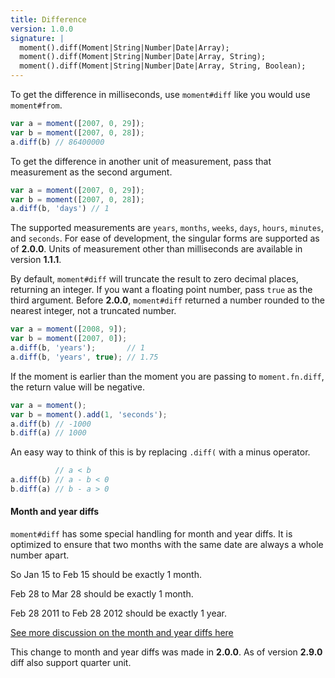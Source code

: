 ```yaml
---
title: Difference
version: 1.0.0
signature: |
  moment().diff(Moment|String|Number|Date|Array);
  moment().diff(Moment|String|Number|Date|Array, String);
  moment().diff(Moment|String|Number|Date|Array, String, Boolean);
---
```



To get the difference in milliseconds, use `moment#diff` like you would use `moment#from`.

```javascript
var a = moment([2007, 0, 29]);
var b = moment([2007, 0, 28]);
a.diff(b) // 86400000
```

To get the difference in another unit of measurement, pass that measurement as the second argument.

```javascript
var a = moment([2007, 0, 29]);
var b = moment([2007, 0, 28]);
a.diff(b, 'days') // 1
```

The supported measurements are `years`, `months`, `weeks`, `days`, `hours`, `minutes`, and `seconds`. For ease of development, the singular forms are supported as of **2.0.0**. Units of measurement other than milliseconds are available in version **1.1.1**.

By default, `moment#diff` will truncate the result to zero decimal places, returning an integer. If you want a floating point number, pass `true` as the third argument. Before **2.0.0**, `moment#diff` returned a number rounded to the nearest integer, not a truncated number.

```javascript
var a = moment([2008, 9]);
var b = moment([2007, 0]);
a.diff(b, 'years');       // 1
a.diff(b, 'years', true); // 1.75
```

If the moment is earlier than the moment you are passing to `moment.fn.diff`, the return value will be negative.

```javascript
var a = moment();
var b = moment().add(1, 'seconds');
a.diff(b) // -1000
b.diff(a) // 1000
```

An easy way to think of this is by replacing `.diff(` with a minus operator.

```javascript
          // a < b
a.diff(b) // a - b < 0
b.diff(a) // b - a > 0
```

#### Month and year diffs

`moment#diff` has some special handling for month and year diffs. It is optimized to ensure that two months with the same date are always a whole number apart.

So Jan 15 to Feb 15 should be exactly 1 month.

Feb 28 to Mar 28 should be exactly 1 month.

Feb 28 2011 to Feb 28 2012 should be exactly 1 year.

[See more discussion on the month and year diffs here](https://github.com/moment/moment/pull/571)

This change to month and year diffs was made in **2.0.0**.
As of version **2.9.0** diff also support quarter unit.

